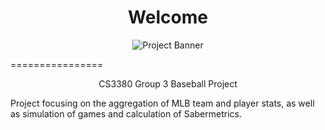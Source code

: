 <h1 align = "center">
	Welcome
</h1>
<p align="center">
	<img src="http://i.imgur.com/c1kTRkg.png" alt="Project Banner"/>
</p>
================

<p align="center">
	CS3380 Group 3 Baseball Project 
</p>

<p>
	Project focusing on the aggregation of MLB team and player stats, as well as simulation of games and calculation of 		Sabermetrics.
</p>
